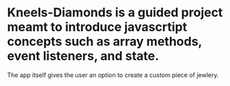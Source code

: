 # Kneels-Diamonds is a guided project meamt to introduce javascrtipt concepts such as array methods, event listeners, and state.
The app itself gives the user an option to create a custom piece of jewlery. 
